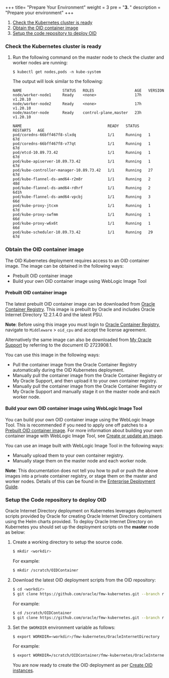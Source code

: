 +++
title=  "Prepare Your Environment"
weight = 3
pre = "<b>3. </b>"
description = "Prepare your environment"
+++


1. [Check the Kubernetes cluster is ready](#check-the-kubernetes-cluster-is-ready)
1. [Obtain the OID container image](#obtain-the-oid-container-image)
1. [Setup the code repository to deploy OID](#setup-the-code-repository-to-deploy-oid)

### Check the Kubernetes cluster is ready

1. Run the following command on the master node to check the cluster and worker nodes are running:

   ```
   $ kubectl get nodes,pods -n kube-system
   ```

   The output will look similar to the following:

   ```
   NAME                  STATUS   ROLES                  AGE   VERSION
   node/worker-node1     Ready    <none>                 17h   v1.20.10
   node/worker-node2     Ready    <none>                 17h   v1.20.10
   node/master-node      Ready    control-plane,master   23h   v1.20.10

   NAME                                      READY   STATUS    RESTARTS   AGE
   pod/coredns-66bff467f8-slxdq              1/1     Running   1          67d
   pod/coredns-66bff467f8-v77qt              1/1     Running   1          67d
   pod/etcd-10.89.73.42                      1/1     Running   1          67d
   pod/kube-apiserver-10.89.73.42            1/1     Running   1          67d
   pod/kube-controller-manager-10.89.73.42   1/1     Running   27         67d
   pod/kube-flannel-ds-amd64-r2m8r           1/1     Running   2          48d
   pod/kube-flannel-ds-amd64-rdhrf           1/1     Running   2          6d1h
   pod/kube-flannel-ds-amd64-vpcbj           1/1     Running   3          66d
   pod/kube-proxy-jtcxm                      1/1     Running   1          67d
   pod/kube-proxy-swfmm                      1/1     Running   1          66d
   pod/kube-proxy-w6x6t                      1/1     Running   1          66d
   pod/kube-scheduler-10.89.73.42            1/1     Running   29         67d
   ```

### Obtain the OID container image

The OID Kubernetes deployment requires access to an OID container image. The image can be obtained in the following ways:

- Prebuilt OID container image
- Build your own OID container image using WebLogic Image Tool

#### Prebuilt OID container image


The latest prebuilt OID container image can be downloaded from [Oracle Container Registry](https://container-registry.oracle.com). This image is prebuilt by Oracle and includes Oracle Internet Directory 12.2.1.4.0 and the latest PSU. 

**Note**: Before using this image you must login to [Oracle Container Registry](https://container-registry.oracle.com), navigate to `Middleware` > `oid_cpu` and accept the license agreement.

Alternatively the same image can also be downloaded from [My Oracle Support](https://support.oracle.com) by referring to the document ID 2723908.1.

You can use this image in the following ways:

- Pull the container image from the Oracle Container Registry automatically during the OID Kubernetes deployment.
- Manually pull the container image from the Oracle Container Registry or My Oracle Support, and then upload it to your own container registry.
- Manually pull the container image from the Oracle Container Registry or My Oracle Support and manually stage it on the master node and each worker node. 

#### Build your own OID container image using WebLogic Image Tool

You can build your own OID container image using the WebLogic Image Tool. This is recommended if you need to apply one off patches to a [Prebuilt OID container image](#prebuilt-oid-container-image). For more information about building your own container image with WebLogic Image Tool, see [Create or update an image](../create-or-update-image).

You can use an image built with WebLogic Image Tool in the following ways:

- Manually upload them to your own container registry.
- Manually stage them on the master node and each worker node. 

**Note**: This documentation does not tell you how to pull or push the above images into a private container registry, or stage them on the master and worker nodes. Details of this can be found in the [Enterprise Deployment Guide](https://docs.oracle.com/en/middleware/fusion-middleware/12.2.1.4/ikedg/procuring-software-enterprise-deployment.html).

### Setup the Code repository to deploy OID

Oracle Internet Directory deployment on Kubernetes leverages deployment scripts provided by Oracle for creating Oracle Internet Directory containers using the Helm charts provided. To deploy Oracle Internet Directory on Kubernetes you should set up the deployment scripts on the **master** node as below:

1. Create a working directory to setup the source code.

   ```bash
   $ mkdir <workdir>
   ```

   For example:

   ```bash
   $ mkdir /scratch/OIDContainer
   ```

1. Download the latest OID deployment scripts from the OID repository:

   ```bash
   $ cd <workdir>
   $ git clone https://github.com/oracle/fmw-kubernetes.git --branch release/22.2.1
   ```
   
   For example:
   
   ```bash
   $ cd /scratch/OIDContainer
   $ git clone https://github.com/oracle/fmw-kubernetes.git --branch release/22.2.1
   ```


1. Set the `$WORKDIR` environment variable as follows:

   ```bash
   $ export WORKDIR=<workdir>/fmw-kubernetes/OracleInternetDirectory
   ```
   
   For example:

   ```bash
   $ export WORKDIR=/scratch/OIDContainer/fmw-kubernetes/OracleInternetDirectory
   ```

   You are now ready to create the OID deployment as per [Create OID instances](../create-oid-instances).
